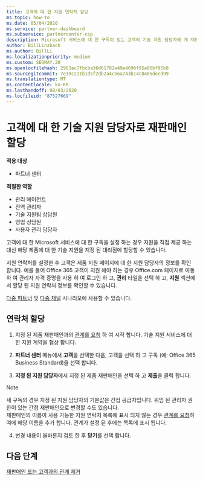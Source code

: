 ```yaml
---
title: 고객에 대 한 지원 연락처 할당
ms.topic: how-to
ms.date: 05/04/2020
ms.service: partner-dashboard
ms.subservice: partnercenter-csp
description: Microsoft 서비스에 대 한 구독이 있는 고객의 기술 지원 담당자에 게 재판매인을 할당 하는 방법에 대해 알아봅니다.
author: BillLinzbach
ms.author: BillLi
ms.localizationpriority: medium
ms.custom: SEOMAY.20
ms.openlocfilehash: 2963ac7fbcba36d61782e49a4696f95a86bf95b8
ms.sourcegitcommit: 7e19c211b1d5f2db2a4c56a743b14c8485decd99
ms.translationtype: MT
ms.contentlocale: ko-KR
ms.lasthandoff: 08/03/2020
ms.locfileid: "87527669"
---
```

# <a name="assign-a-reseller-as-a-technical-support-contact-for-customers"></a>고객에 대 한 기술 지원 담당자로 재판매인 할당

**적용 대상**

- 파트너 센터

**적절한 역할**

- 관리 에이전트
- 전역 관리자
- 기술 지원팀 상담원
- 영업 상담원
- 사용자 관리 담당자

고객에 대 한 Microsoft 서비스에 대 한 구독을 설정 하는 경우 지원을 직접 제공 하는 대신 해당 제품에 대 한 기술 지원을 지정 된 대리점에 할당할 수 있습니다.

지원 연락처를 설정한 후 고객은 제품 지원 페이지에 대 한 지원 담당자의 정보를 확인 합니다. 예를 들어 Office 365 고객이 지원 해야 하는 경우 Office.com 페이지로 이동 하 여 관리자 자격 증명을 사용 하 여 로그인 하 고, **관리** 타일을 선택 하 고, **지원** 섹션에서 할당 된 지원 연락처 정보를 확인할 수 있습니다.

[다중 파트너](multipartner.md) 및 [다중 채널](multichannel.md) 시나리오에 사용할 수 있습니다. 


## <a name="assign-contacts"></a>연락처 할당

1.  지정 된 제품 재판매인과의 [관계를 요청](request-a-relationship-with-a-customer.md) 하 여 시작 합니다. 기술 지원 서비스에 대 한 지원 계약을 협상 합니다.

2.  **파트너 센터** 메뉴에서 **고객**을 선택한 다음, 고객을 선택 하 고 구독 (예: Office 365 Business Standard)을 선택 합니다.

3.  **지정 된 지원 담당자**에서 지정 된 제품 재판매인을 선택 하 고 **제출**을 클릭 합니다. 

   >[!NOTE]  
 >새 구독의 경우 지정 된 지원 담당자의 기본값은 간접 공급자입니다. 위임 된 관리자 권한이 있는 간접 재판매인으로 변경할 수도 있습니다.    
>재판매인의 이름이 사용 가능한 지원 연락처 목록에 표시 되지 않는 경우 [관계를 요청](request-a-relationship-with-a-customer.md)하 여에 해당 이름을 추가 합니다. 관계가 설정 된 후에는 목록에 표시 됩니다.  

4.  변경 내용이 올바른지 검토 한 후 **닫기**를 선택 합니다.

## <a name="next-steps"></a>다음 단계

[재판매인 또는 고객과의 관계 제거](remove-a-relationship.md)
